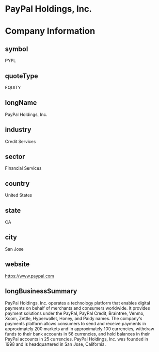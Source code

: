 
PayPal Holdings, Inc.
=====================

# Company Information

## symbol


PYPL


## quoteType


EQUITY


## longName


PayPal Holdings, Inc.


## industry


Credit Services


## sector


Financial Services


## country


United States


## state


CA


## city


San Jose


## website


https://www.paypal.com


## longBusinessSummary


PayPal Holdings, Inc. operates a technology platform that enables digital payments on behalf of merchants and consumers worldwide. It provides payment solutions under the PayPal, PayPal Credit, Braintree, Venmo, Xoom, Zettle, Hyperwallet, Honey, and Paidy names. The company's payments platform allows consumers to send and receive payments in approximately 200 markets and in approximately 100 currencies, withdraw funds to their bank accounts in 56 currencies, and hold balances in their PayPal accounts in 25 currencies. PayPal Holdings, Inc. was founded in 1998 and is headquartered in San Jose, California.

